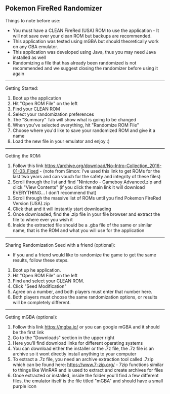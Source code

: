 Pokemon FireRed Randomizer 
--------------------------------------------------------------------------------------------------
Things to note before use: 
- You must have a CLEAN FireRed (USA) ROM to use the application - It will not save over your clean ROM but backups are recommended.
- This application was tested using mGBA but should theoretically work on any GBA emulator.  
- This application was developed using Java, thus you may need Java installed as well 
- Randomizing a file that has already been randomized is not recommended and we suggest closing the randomizer before using it again
--------------------------------------------------------------------------------------------------
Getting Started:
1. Boot up the application 
2. Hit "Open ROM File" on the left 
3. Find your CLEAN ROM 
4. Select your randomization preferences
5. The "Summary" Tab will show what is going to be changed 
6. When you've selected everything, hit "Randomize ROM File" 
7. Choose where you'd like to save your randomized ROM and give it a name 
8. Load the new file in your emulator and enjoy :) 
--------------------------------------------------------------------------------------------------
Getting the ROM:
1. Follow this link https://archive.org/download/No-Intro-Collection_2016-01-03_Fixed - (note from Simon: I've used this link to get ROMs for the last two years and can vouch for the safety and integrity of these files) 
2. Scroll through the list and find "Nintendo - Gameboy Advanced.zip and click "View Contents" (if you click the main link it will download EVERYTHING... I don't recommend that)
3. Scroll through the massive list of ROMs until you find Pokemon FireRed Version (USA).zip
4. Click that and it will instantly start downloading 
5. Once downloaded, find the .zip file in your file browser and extract the file to where ever you wish it
6. Inside the extracted file should be a .gba file of the same or similar name, that is the ROM and what you will use for the application
--------------------------------------------------------------------------------------------------
Sharing Randomization Seed with a friend (optional):
 - If you and a friend would like to randomize the game to get the same results, follow these steps.
 1. Boot up he application.
 2. Hit "Open ROM File" on the left
 3. Find and select your CLEAN ROM.
 4. Click "Seed Modification"
 5. Agree on a number, and both players must enter that number here. 
 6. Both players must choose the same randomization options, or results will be completely different. 
--------------------------------------------------------------------------------------------------
Getting mGBA (optional):
1. Follow this link https://mgba.io/ or you can google mGBA and it should be the first link 
2. Go to the "Downloads" section in the upper right 
3. Here you'll find download links for different operating systems
4. You can download either the installer or the .7z file, the .7z file is an archive so it wont directly install anything to your computer
5. To extract a .7z file, you need an archive extraction tool called .7zip which can be found here: https://www.7-zip.org/ - 7zip functions similar to things like WinRAR and is used to extract and create archives for files 
6. Once extracted or installed, inside the folder you'll find a few different files, the emulator itself is the file titled "mGBA" and should have a small purple icon
